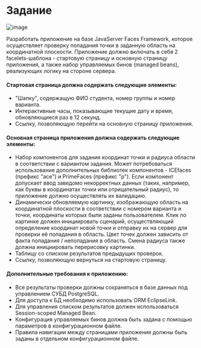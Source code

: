 # Задание
![image](https://user-images.githubusercontent.com/74957274/208852746-f67d8686-1556-4a14-93bf-5efa6377274d.png)

Разработать приложение на базе JavaServer Faces Framework, которое осуществляет проверку попадания точки в заданную область на координатной плоскости.
Приложение должно включать в себя 2 facelets-шаблона - стартовую страницу и основную страницу приложения, а также набор управляемых бинов (managed beans), реализующих логику на стороне сервера.
#### Стартовая страница должна содержать следующие элементы:
-	"Шапку", содержащую ФИО студента, номер группы и номер варианта.
-	Интерактивные часы, показывающие текущие дату и время, обновляющиеся раз в 12 секунд.
-	Ссылку, позволяющую перейти на основную страницу приложения.
#### Основная страница приложения должна содержать следующие элементы:
-	Набор компонентов для задания координат точки и радиуса области в соответствии с вариантом задания. Может потребоваться использование дополнительных библиотек компонентов - ICEfaces (префикс "ace") и PrimeFaces (префикс "p"). Если компонент допускает ввод заведомо некорректных данных (таких, например, как буквы в координатах точки или отрицательный радиус), то приложение должно осуществлять их валидацию.
-	Динамически обновляемую картинку, изображающую область на координатной плоскости в соответствии с номером варианта и точки, координаты которых были заданы пользователем. Клик по картинке должен инициировать сценарий, осуществляющий определение координат новой точки и отправку их на сервер для проверки её попадания в область. Цвет точек должен зависить от факта попадания / непопадания в область. Смена радиуса также должна инициировать перерисовку картинки.
-	Таблицу со списком результатов предыдущих проверок.
-	Ссылку, позволяющую вернуться на стартовую страницу.
#### Дополнительные требования к приложению:
-	Все результаты проверки должны сохраняться в базе данных под управлением СУБД PostgreSQL.
-	Для доступа к БД необходимо использовать ORM EclipseLink.
-	Для управления списком результатов должен использоваться Session-scoped Managed Bean.
-	Конфигурация управляемых бинов должна быть задана с помощью параметров в конфигурационном файле.
-	Правила навигации между страницами приложения должны быть заданы в отдельном конфигурационном файле.
